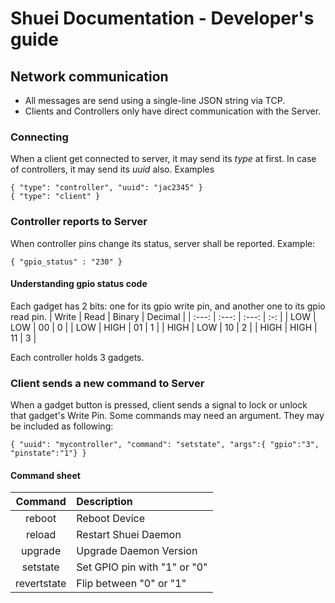 # Shuei Documentation - Developer's guide
## Network communication
* All messages are send using a single-line JSON string via TCP.
* Clients and Controllers only have direct communication with the Server.
### Connecting
When a client get connected to server, it may send its _type_ at first.
In case of controllers, it may send its _uuid_ also.
Examples
```
{ "type": "controller", "uuid": "jac2345" }
{ "type": "client" }
```

### Controller reports to Server
When controller pins change its status, server shall be reported.
Example:
```
{ "gpio_status" : "230" }
```
#### Understanding gpio status code
Each gadget has 2 bits:
 one for its gpio write pin, and another one to its gpio read pin.
| Write | Read | Binary | Decimal |
| :---: | :---: | :---: | :-: |
| LOW | LOW | 00 | 0 |
| LOW | HIGH | 01 | 1 |
| HIGH | LOW | 10 | 2 |
| HIGH | HIGH | 11 | 3 |

Each controller holds 3 gadgets.
### Client sends a new command to Server
When a gadget button is pressed, client sends a signal to lock or unlock that gadget's Write Pin.
Some commands may need an argument.
They may be included as following:
```
{ "uuid": "mycontroller", "command": "setstate", "args":{ "gpio":"3", "pinstate":"1"} }
```
#### Command sheet
| Command	| Description |
| :--------:	| :---------- |
| reboot	| Reboot Device |
| reload	| Restart Shuei Daemon |
| upgrade	| Upgrade Daemon Version |
| setstate	| Set GPIO pin with "1" or "0" |
| revertstate | Flip between "0" or "1" |


